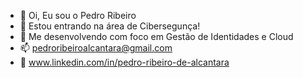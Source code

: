 - 👋 Oi, Eu sou o Pedro Ribeiro
- 👀 Estou entrando na área de Cibersegunça!
- 🌱 Me desenvolvendo com foco em Gestão de Identidades e Cloud
- 📫 pedroribeiroalcantara@gmail.com
- 🔗 www.linkedin.com/in/pedro-ribeiro-de-alcantara
<!---
PedroRibeiroAlcantara/PedroRibeiroAlcantara is a ✨ special ✨ repository because its `README.md` (this file) appears on your GitHub profile.
You can click the Preview link to take a look at your changes.
--->
